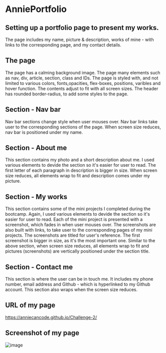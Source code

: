 # AnniePortfolio


## Setting up a portfolio page to present my works.

The page includes my name, picture & description, works of mine - with links to the corresponding page, and my contact details.


## The page

The page has a calming background image.
The page many elements such as nav, div, article, section, class and IDs.
The page is styled with, and not limited to various colors, fonts,opacities, flex-boxes, positions, varibles and hover function. The contents adjust to fit with all screen sizes. 
The header has rounded border-radius, to add some styles to the page.


## Section - Nav bar

Nav bar sections change style when user mouses over. 
Nav bar links take user to the corresponding sections of the page.
When screen size reduces, nav bar is positioned under my name.

## Section - About me

This section contains my photo and a short description about me.
I used various elements to devide the section so it's easier for user to read.
The first letter of each paragraph in description is bigger in size.
When screen size reduces, all elements wrap to fit and description comes under my picture.


## Section - My works

This section contains some of the mini projects I completed during the bootcamp. 
Again, I used various elements to devide the section so it's easier for user to read.
Each of the mini project is presented with a screenshot, which fades in when user mouses over. The screenshots are also built with links, to take user to the corresponding pages of my mini projects. The screenshots are titled for user's reference.
The first screenshot is bigger in size, as it's the most important one.
Similar to the above section, when screen size reduces, all elements wrap to fit and pictures (screenshots) are vertically positioned under the section title.


## Section - Contact me

This section is where the user can be in touch me. It includes my phone number, email address and Github - which is hyperlinked to my Github account.
This section also wraps when the screen size reduces.


## URL of my page

https://anniecancode.github.io/Challenge-2/


## Screenshot of my page

![image](https://user-images.githubusercontent.com/99180884/174102976-bedbefef-e6bb-4f0d-833a-0b436b40a52d.png)
